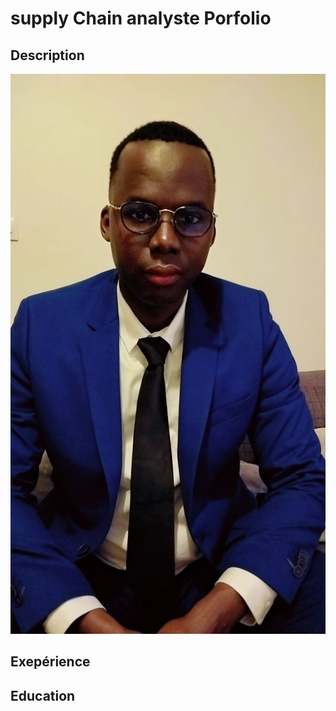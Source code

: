 # supply Chain analyste Porfolio
## Description
![picture1](/assets/Snapchat-587822044.jpg)
## Exepérience
## Education


